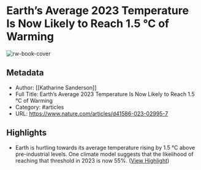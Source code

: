 # Earth’s Average 2023 Temperature Is Now Likely to Reach 1.5 °C of Warming

![rw-book-cover](https://media.nature.com/lw1024/magazine-assets/d41586-023-02995-7/d41586-023-02995-7_26075618.jpg)

## Metadata
- Author: [[Katharine Sanderson]]
- Full Title: Earth’s Average 2023 Temperature Is Now Likely to Reach 1.5 °C of Warming
- Category: #articles
- URL: https://www.nature.com/articles/d41586-023-02995-7

## Highlights
- Earth is hurtling towards its average temperature rising by 1.5 °C above pre-industrial levels. One climate model suggests that the likelihood of reaching that threshold in 2023 is now 55%. ([View Highlight](https://read.readwise.io/read/01hhvvj42eza8rc0g0f0ngtthr))
